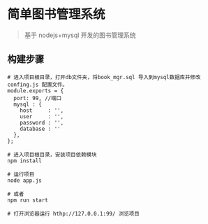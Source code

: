 # 简单图书管理系统

> 基于 nodejs+mysql 开发的图书管理系统

## 构建步骤

```
# 进入项目根目录，打开db文件夹，将book_mgr.sql 导入到mysql数据库并修改 confing.js 配置文件。
module.exports = {
  port: 99, //端口
  mysql : {
    host     : '',
    user     : '',
    password : '',
    database : ''
  },
};

# 进入项目根目录，安装项目依赖模块
npm install

# 运行项目
node app.js

# 或者
npm run start

# 打开浏览器运行 hthp://127.0.0.1:99/ 浏览项目

```

